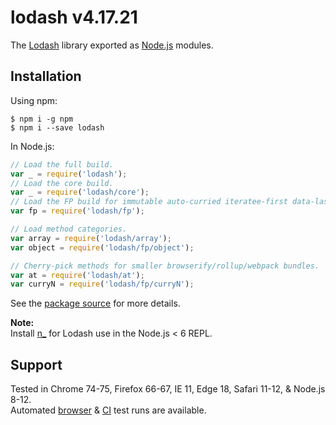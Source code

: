 # lodash v4.17.21

The [Lodash](https://lodash.com/) library exported as [Node.js](https://nodejs.org/) modules.

## Installation

Using npm:

```text
$ npm i -g npm
$ npm i --save lodash
```

In Node.js:

```javascript
// Load the full build.
var _ = require('lodash');
// Load the core build.
var _ = require('lodash/core');
// Load the FP build for immutable auto-curried iteratee-first data-last methods.
var fp = require('lodash/fp');

// Load method categories.
var array = require('lodash/array');
var object = require('lodash/fp/object');

// Cherry-pick methods for smaller browserify/rollup/webpack bundles.
var at = require('lodash/at');
var curryN = require('lodash/fp/curryN');
```

See the [package source](https://github.com/lodash/lodash/tree/4.17.21-npm) for more details.

**Note:**  
 Install [n\_](https://www.npmjs.com/package/n_) for Lodash use in the Node.js &lt; 6 REPL.

## Support

Tested in Chrome 74-75, Firefox 66-67, IE 11, Edge 18, Safari 11-12, & Node.js 8-12.  
 Automated [browser](https://saucelabs.com/u/lodash) & [CI](https://travis-ci.org/lodash/lodash/) test runs are available.

